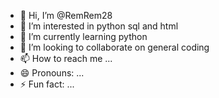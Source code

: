 - 👋 Hi, I’m @RemRem28
- 👀 I’m interested in python sql and html
- 🌱 I’m currently learning python
- 💞️ I’m looking to collaborate on general coding
- 📫 How to reach me ...
- 😄 Pronouns: ...
- ⚡ Fun fact: ...

<!---
RemRem28/RemRem28 is a ✨ special ✨ repository because its `README.md` (this file) appears on your GitHub profile.
You can click the Preview link to take a look at your changes.
--->
